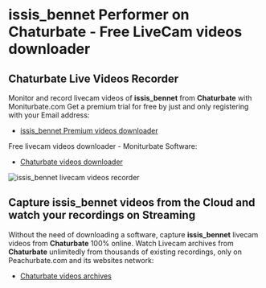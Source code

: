 # issis_bennet Performer on Chaturbate - Free LiveCam videos downloader

## Chaturbate Live Videos Recorder

Monitor and record livecam videos of **issis_bennet** from **Chaturbate** with Moniturbate.com
Get a premium trial for free by just and only registering with your Email address:
* [issis_bennet Premium videos downloader](https://moniturbate.com/request-demo-licence-key.html)

Free livecam videos downloader - Moniturbate Software:
* [Chaturbate videos downloader](https://moniturbate.com/moniturbate-download-software.html)

![issis_bennet livecam videos recorder](https://peachurnet.com/templates/moniturbate-software.png)


## Capture issis_bennet videos from the Cloud and watch your recordings on Streaming

Without the need of downloading a software, capture **issis_bennet** livecam videos from **Chaturbate** 100% online.
Watch Livecam archives from **Chaturbate** unlimitedly from thousands of existing recordings, only on Peachurbate.com and its websites network:
* [Chaturbate videos archives](https://peachurnet.com/)